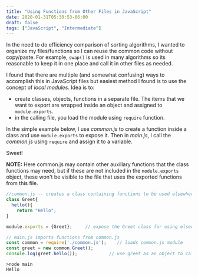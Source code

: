 ```yaml
---
title: "Using Functions from Other Files in JavaScript"
date: 2020-01-31T05:30:53-06:00
draft: false
tags: ["JavaScript", "Intermediate"]
---
```

In the need to do efficiency comparison of sorting algorithms, I wanted to
organize my files/functions so I can reuse the common code without
copy/paste. For example, `swap()` is used in many algorithms so its reasonable
to keep it in one place and call it in other files as needed.

I found that there are multiple (and somewhat confusing) ways to accomplish this in JavaScript files but easiest method I found is to use the concept of *local modules*. Idea is to:

- create classes, objects, functions in a separate file. The items that we want to export are wrapped inside an object and assigned to `module.exports`.
- in the calling file, you load the module using `require` function.

In the simple example below, I use *common.js* to create a function inside a
class and use `module.exports` to expose it. Then in *main.js*, I call the
*common.js* using `require` and assign it to a variable. 

Sweet!

**NOTE:** Here common.js may contain other auxillary functions that the class functions may need, but if these are not included in the `module.exports` object, these won't be visible to the file that uses the exported functions from this file.

```JavaScript
//common.js -- creates a class containing functions to be used elsewhere
class Greet{
  hello(){
    return "Hello";
}

module.exports = {Greet};     // expose the Greet class for using elsewhere
```

```JavaScript
// main.js imports functions from common.js
const common = require('./common.js');    // loads common.js module
const greet = new common.Greet();
console.log(greet.hello());            // use greet as an object to call its functions

```
```
>node main
Hello
```
